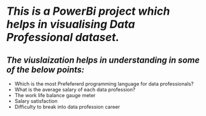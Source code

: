 <h1><em><strong>This is a PowerBi project which helps in visualising Data Professional dataset.&nbsp;</strong></em></h1>
<h2><em><strong>The viuslaization helps in understanding in some of the below points:</strong></em></h2>
<ul style="font-size: 0.8rem;">
<li>Which is the most Prefefererd programming language for data professionals?</li>
<li>What is the average salary of each data profession?</li>
<li>The work life balance gauge meter</li>
<li>Salary satisfaction</li>
<li>Difficulty to break into data profession career</li>
</ul>
